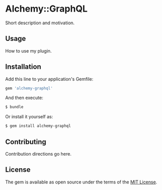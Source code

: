 # Alchemy::GraphQL
Short description and motivation.

## Usage
How to use my plugin.

## Installation
Add this line to your application's Gemfile:

```ruby
gem 'alchemy-graphql'
```

And then execute:
```bash
$ bundle
```

Or install it yourself as:
```bash
$ gem install alchemy-graphql
```

## Contributing
Contribution directions go here.

## License
The gem is available as open source under the terms of the [MIT License](https://opensource.org/licenses/MIT).
